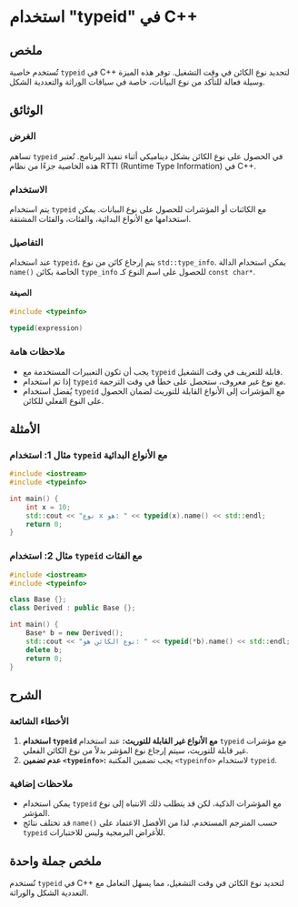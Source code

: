 <!--
Meta Description: # استخدام "typeid" في C++ ## ملخص تُستخدم خاصية `typeid` في C++ لتحديد نوع الكائن في وقت التشغيل. توفر هذه الميزة وسيلة فعالة للتأكد من نوع البيانات، ...
Meta Keywords: typeid, نوع, استخدام, على, الكائن
-->

# استخدام "typeid" في C++

## ملخص
تُستخدم خاصية `typeid` في C++ لتحديد نوع الكائن في وقت التشغيل. توفر هذه الميزة وسيلة فعالة للتأكد من نوع البيانات، خاصة في سياقات الوراثة والتعددية الشكل.

## الوثائق
### الغرض
تساهم `typeid` في الحصول على نوع الكائن بشكل ديناميكي أثناء تنفيذ البرنامج. تُعتبر هذه الخاصية جزءًا من نظام RTTI (Runtime Type Information) في C++.

### الاستخدام
يتم استخدام `typeid` مع الكائنات أو المؤشرات للحصول على نوع البيانات. يمكن استخدامها مع الأنواع البدائية، والفئات، والفئات المشتقة.

### التفاصيل
عند استخدام `typeid`، يتم إرجاع كائن من نوع `std::type_info`. يمكن استخدام الدالة `name()` الخاصة بكائن `type_info` للحصول على اسم النوع كـ `const char*`. 

#### الصيغة
```cpp
#include <typeinfo>

typeid(expression)
```

### ملاحظات هامة
- يجب أن تكون التعبيرات المستخدمة مع `typeid` قابلة للتعريف في وقت التشغيل.
- إذا تم استخدام `typeid` مع نوع غير معروف، ستحصل على خطأ في وقت الترجمة.
- يُفضل استخدام `typeid` مع المؤشرات إلى الأنواع القابلة للتوريث لضمان الحصول على النوع الفعلي للكائن.

## الأمثلة
### مثال 1: استخدام `typeid` مع الأنواع البدائية
```cpp
#include <iostream>
#include <typeinfo>

int main() {
    int x = 10;
    std::cout << "نوع x هو: " << typeid(x).name() << std::endl;
    return 0;
}
```

### مثال 2: استخدام `typeid` مع الفئات
```cpp
#include <iostream>
#include <typeinfo>

class Base {};
class Derived : public Base {};

int main() {
    Base* b = new Derived();
    std::cout << "نوع الكائن هو: " << typeid(*b).name() << std::endl;
    delete b;
    return 0;
}
```

## الشرح
### الأخطاء الشائعة
1. **استخدام `typeid` مع الأنواع غير القابلة للتوريث:** عند استخدام `typeid` مع مؤشرات غير قابلة للتوريث، سيتم إرجاع نوع المؤشر بدلاً من نوع الكائن الفعلي.
2. **عدم تضمين `<typeinfo>`:** يجب تضمين المكتبة `<typeinfo>` لاستخدام `typeid`.

### ملاحظات إضافية
- يمكن استخدام `typeid` مع المؤشرات الذكية، لكن قد يتطلب ذلك الانتباه إلى نوع المؤشر.
- قد تختلف نتائج `name()` حسب المترجم المستخدم، لذا من الأفضل الاعتماد على `typeid` للأغراض البرمجية وليس للاختبارات.

## ملخص جملة واحدة
تُستخدم `typeid` في C++ لتحديد نوع الكائن في وقت التشغيل، مما يسهل التعامل مع التعددية الشكل والوراثة.